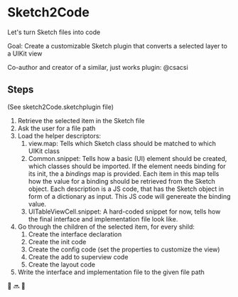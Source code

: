 # Sketch2Code
Let's turn Sketch files into code

Goal: Create a customizable Sketch plugin that converts a selected layer to a UIKit view

Co-author and creator of a similar, just works plugin: @csacsi

## Steps
(See sketch2Code.sketchplugin file)

1. Retrieve the selected item in the Sketch file
2. Ask the user for a file path
3. Load the helper descriptors:
	1. view.map: Tells which Sketch class should be matched to which UIKit class
	2. Common.snippet: Tells how a basic (UI) element should be created, which classes should be imported. If the element needs binding for its init, the a _bindings_ map is provided. Each item in this map tells how the value for a binding should be retrieved from the Sketch object. Each description is a JS code, that has the Sketch object in form of a dictionary as input. This JS code will genereate the binding value.
	3. UITableViewCell.snippet: A hard-coded snippet for now, tells how the final interface and implementation file look like.
4. Go through the children of the selected item, for every shild:
	1. Create the interface declaration
	2. Create the init code
	3. Create the config code (set the properties to customize the view)
	4. Create the add to superview code
	5. Create the layout code
5. Write the interface and implementation file to the given file path


:large_orange_diamond: :soon: :page_with_curl:

